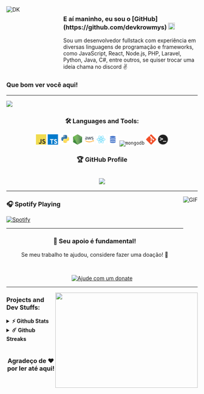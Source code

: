 
<img align="left" width="150" height="150" alt="DK" src="https://i.imgur.com/xjJMlen.png"/>

<h3> E aí maninho, eu sou o [GitHub](https://github.com/devkrowmys) <img width="18px" height="18" src="https://i.imgur.com/DloFx9W.gif"/> </h3>

Sou um desenvolvedor fullstack com experiência em diversas linguagens de programação e frameworks, como JavaScript, React, Node.js, PHP, Laravel, Python, Java, C#, entre outros, se quiser trocar uma ideia chama no discord ✌️
### Que bom ver você aqui! 
<hr>

<img src="https://i.imgur.com/R6FlzQQ.png"/>
<div align="center">
  <h3>🛠️ Languages and Tools:</h3>
  <code><img height="27" src="https://raw.githubusercontent.com/github/explore/80688e429a7d4ef2fca1e82350fe8e3517d3494d/topics/javascript/javascript.png" alt="javascript"></code>
  <code><img height="27" src="https://raw.githubusercontent.com/github/explore/80688e429a7d4ef2fca1e82350fe8e3517d3494d/topics/typescript/typescript.png" alt="typescript"></code>
  <code><img height="30" src="https://raw.githubusercontent.com/github/explore/80688e429a7d4ef2fca1e82350fe8e3517d3494d/topics/python/python.png" alt="python"></code>
  <code><img height="27" src="https://raw.githubusercontent.com/github/explore/80688e429a7d4ef2fca1e82350fe8e3517d3494d/topics/nodejs/nodejs.png" alt="nodejs"></code>
  <code><img height="27" src="https://raw.githubusercontent.com/github/explore/80688e429a7d4ef2fca1e82350fe8e3517d3494d/topics/aws/aws.png" alt="aws"></code>
  <code><img height="27" src="https://raw.githubusercontent.com/github/explore/80688e429a7d4ef2fca1e82350fe8e3517d3494d/topics/react/react.png" alt="react"></code>
  <code><img height="27" src="https://raw.githubusercontent.com/github/explore/80688e429a7d4ef2fca1e82350fe8e3517d3494d/topics/sql/sql.png" alt="sql"></code>
  <code><img height="27" src="https://encrypted-tbn0.gstatic.com/images?q=tbn%3AANd9GcSTTzPAw-55ssm1Im594xYZ9eRQu2JylrkYLg&usqp=CAU" alt="mongodb"></code>
  <code><img height="27" src="https://raw.githubusercontent.com/devicons/devicon/master/icons/git/git-original.svg" alt="git"></code>
  <code><img height="27" src="https://raw.githubusercontent.com/github/explore/80688e429a7d4ef2fca1e82350fe8e3517d3494d/topics/terminal/terminal.png" alt="terminal"></code>
</div>

<!-- Profile Trophy -->
<div align="center">
	<h3>🏆 GitHub Profile</h3><br>
<a href="https://github.com/ryo-ma/github-profile-trophy">
  <img width=800 src="https://github-profile-trophy.vercel.app/?username=devkrowmys&column=8&theme=darkhub&no-frame=true&no-bg=true"/>
</a>
</div>

<hr>

<img align="right" alt="GIF" height="170px" src="https://media.giphy.com/media/J5B1Y8QZnzXXbLQIBu/giphy.gif" />

<h3>🎧 Spotify Playing</h3>

[![Spotify](https://novatorem-kyzbk7wxl-bardiesel.vercel.app/api/spotify)](https://open.spotify.com/intl-pt/artist/53XhwfbYqKCa1cC15pYq2q)

---

<div align="center">
  <h3>🤝 Seu apoio é fundamental!</strong></h3>
  <p>Se meu trabalho te ajudou, considere fazer uma doação! 💖</p><br>

<a href="https://www.buymeacoffee.com/iampavangandhi" target="_blank"><img src="https://cdn.buymeacoffee.com/buttons/v2/default-yellow.png" alt="Ajude com um donate" height="60px" width="217px" ></a>
</div>
<hr>
<img align="right" height="250" width="375" alt="" src="https://raw.githubusercontent.com/iampavangandhi/iampavangandhi/master/gifs/coder.gif" />

### Projects and Dev Stuffs:

<details>
  <summary><b>⚡ Github Stats</b></summary>

  <br />
  <img height="180em" src="https://github-readme-stats.vercel.app/api?username=devkrowmys&show_icons=true&hide_border=true&&count_private=true&include_all_commits=true" />
  <img height="180em" src="https://github-readme-stats.vercel.app/api/top-langs/?username=devkrowmys&exclude_repo=KNN-Image-Classification&show_icons=true&hide_border=true&layout=compact&langs_count=8"/>
</details>

<details>
  <summary><b>☄️ Github Streaks</b></summary>

  <br />
  <img height="180em" src="https://github-readme-streak-stats.herokuapp.com/?user=iampavangandhi&hide_border=true" />
</details>


#

<div align="center">

### Agradeço de ❤️ por ler até aqui!

</div>

